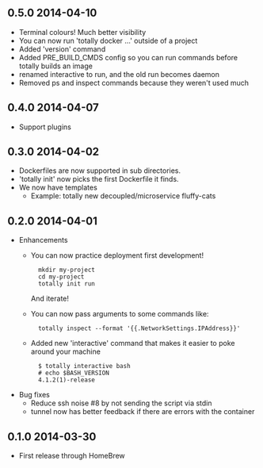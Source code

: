 0.5.0 2014-04-10
----------------
- Terminal colours! Much better visibility
- You can now run 'totally docker ...' outside of a project
- Added 'version' command
- Added PRE_BUILD_CMDS config so you can run commands before totally builds an image
- renamed interactive to run, and the old run becomes daemon
- Removed ps and inspect commands because they weren't used much

0.4.0 2014-04-07
----------------
- Support plugins

0.3.0 2014-04-02
----------------
- Dockerfiles are now supported in sub directories. 
- 'totally init' now picks the first Dockerfile it finds.
- We now have templates
	- Example: totally new decoupled/microservice fluffy-cats

0.2.0 2014-04-01
----------------
- Enhancements
	- You can now practice deployment first development!

			mkdir my-project
			cd my-project 
			totally init run

		And iterate!
	- You can now pass arguments to some commands like:

			totally inspect --format '{{.NetworkSettings.IPAddress}}'
	- Added new 'interactive' command that makes it easier to poke around your machine

			$ totally interactive bash
			# echo $BASH_VERSION
			4.1.2(1)-release
- Bug fixes
	- Reduce ssh noise #8 by not sending the script via stdin
	- tunnel now has better feedback if there are errors with the container

0.1.0 2014-03-30
----------------
- First release through HomeBrew

